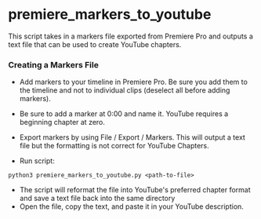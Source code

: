 # premiere_markers_to_youtube

This script takes in a markers file exported from Premiere Pro and outputs a text file that can be used to create YouTube chapters.

### Creating a Markers File

- Add markers to your timeline in Premiere Pro. Be sure you add them to the timeline and not to individual clips (deselect all before adding markers).
- Be sure to add a marker at 0:00 and name it. YouTube requires a beginning chapter at zero.
- Export markers by using File / Export / Markers. This will output a text file but the formatting is not correct for YouTube Chapters.

- Run script:

`python3 premiere_markers_to_youtube.py <path-to-file>`

- The script will reformat the file into YouTube's preferred chapter format and save a text file back into the same directory
- Open the file, copy the text, and paste it in your YouTube description.

 
 
